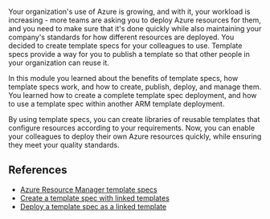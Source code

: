 Your organization's use of Azure is growing, and with it, your workload is increasing - more teams are asking you to deploy Azure resources for them, and you need to make sure that it's done quickly while also maintaining your company's standards for how different resources are deployed. You decided to create template specs for your colleagues to use. Template specs provide a way for you to publish a template so that other people in your organization can reuse it.

In this module you learned about the benefits of template specs, how template specs work, and how to create, publish, deploy, and manage them. You learned how to create a complete template spec deployment, and how to use a template spec within another ARM template deployment.

By using template specs, you can create libraries of reusable templates that configure resources according to your requirements. Now, you can enable your colleagues to deploy their own Azure resources quickly, while ensuring they meet your quality standards.

## References

- [Azure Resource Manager template specs](/azure/azure-resource-manager/templates/template-specs)
- [Create a template spec with linked templates](/azure/azure-resource-manager/templates/template-specs-create-linked)
- [Deploy a template spec as a linked template](/azure/azure-resource-manager/templates/template-specs-deploy-linked-template)
